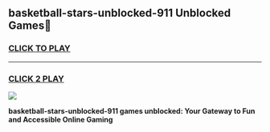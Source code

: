 
## basketball-stars-unblocked-911 Unblocked Games👋
<h3>
<a href="https://news.freeplayer.one?title=basketball-stars-unblocked-911&ref=16F">CLICK TO PLAY</a></h3>
<hr>

<h3>
<a href="https://news.freeplayer.one?title=basketball-stars-unblocked-911&ref=16F">CLICK 2 PLAY</a>
  
</h3>

<a href="https://news.freeplayer.one?title=basketball-stars-unblocked-911&ref=16F/"><img src="https://clearcache.store/games.png"></a>


**basketball-stars-unblocked-911 games unblocked: Your Gateway to Fun and Accessible Online Gaming**
